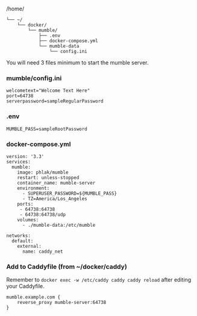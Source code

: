 /home/
```
└── ~/
    └── docker/
        └── mumble/
            ├── .env
            ├── docker-compose.yml
	        └── mumble-data
				└── config.ini
```

You will need 3 files minimum to start the mumble server.

### mumble/config.ini
```
welcometext="Welcome Text Here"
port=64738
serverpassword=sampleRegularPassword
```

### .env
```
MUMBLE_PASS=sampleRootPassword
```

### docker-compose.yml
```
version: '3.3'
services:
  mumble:
    image: phlak/mumble
    restart: unless-stopped
	container_name: mumble-server
    environment:
      - SUPERUSER_PASSWORD=${MUMBLE_PASS}
      - TZ=America/Los_Angeles
    ports:
     - 64738:64738
     - 64738:64738/udp
    volumes:
      - ./mumble-data:/etc/mumble
	  
networks:
  default:
    external:
      name: caddy_net
```

### Add to Caddyfile (from ~/docker/caddy)
Remember to `docker exec -w /etc/caddy caddy caddy reload` after editing your Caddyfile.
```
mumble.example.com {
	reverse_proxy mumble-server:64738
}
```